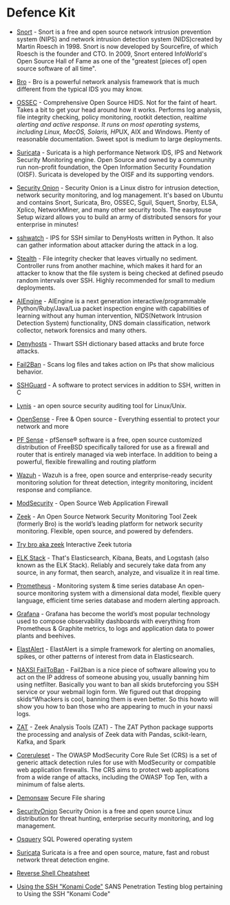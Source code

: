 # Defence Kit


* [Snort](https://www.snort.org/) - Snort is a free and open source network intrusion prevention system (NIPS) and network intrusion detection system (NIDS)created by Martin Roesch in 1998. Snort is now developed by Sourcefire, of which Roesch is the founder and CTO. In 2009, Snort entered InfoWorld's Open Source Hall of Fame as one of the "greatest [pieces of] open source software of all time".

* [Bro](https://www.bro.org/) - Bro is a powerful network analysis framework that is much different from the typical IDS you may know.

* [OSSEC](https://ossec.github.io/) - Comprehensive Open Source HIDS. Not for the faint of heart. Takes a bit to get your head around how it works. Performs log analysis, file integrity checking, policy monitoring, rootkit detection, real*time alerting and active response. It runs on most operating systems, including Linux, MacOS, Solaris, HP*UX, AIX and Windows. Plenty of reasonable documentation. Sweet spot is medium to large deployments.

* [Suricata](http://suricata-ids.org/) - Suricata is a high performance Network IDS, IPS and Network Security Monitoring engine. Open Source and owned by a community run non-profit foundation, the Open Information Security Foundation (OISF). Suricata is developed by the OISF and its supporting vendors.

* [Security Onion](http://blog.securityonion.net/) - Security Onion is a Linux distro for intrusion detection, network security monitoring, and log management. It's based on Ubuntu and contains Snort, Suricata, Bro, OSSEC, Sguil, Squert, Snorby, ELSA, Xplico, NetworkMiner, and many other security tools. The easy*to*use Setup wizard allows you to build an army of distributed sensors for your enterprise in minutes!

* [sshwatch](https://github.com/marshyski/sshwatch) - IPS for SSH similar to DenyHosts written in Python.  It also can gather information about attacker during the attack in a log.

* [Stealth](https://fbb*git.github.io/stealth/) - File integrity checker that leaves virtually no sediment. Controller runs from another machine, which makes it hard for an attacker to know that the file system is being checked at defined pseudo random intervals over SSH. Highly recommended for small to medium deployments.

* [AIEngine](https://bitbucket.org/camp0/aiengine) - AIEngine is a next generation interactive/programmable Python/Ruby/Java/Lua packet inspection engine with capabilities of learning without any human intervention, NIDS(Network Intrusion Detection System) functionality, DNS domain classification, network collector, network forensics and many others.

* [Denyhosts](http://denyhosts.sourceforge.net/) - Thwart SSH dictionary based attacks and brute force attacks.

* [Fail2Ban](http://www.fail2ban.org/wiki/index.php/Main_Page) - Scans log files and takes action on IPs that show malicious behavior.

* [SSHGuard](http://www.sshguard.net/) - A software to protect services in addition to SSH, written in C

* [Lynis](https://cisofy.com/lynis/) - an open source security auditing tool for Linux/Unix.

* [OpenSense](https://opnsense.org/) -
Free & Open source - Everything essential to protect your network and more

* [PF Sense](https://www.pfsense.org/) -
pfSense® software is a free, open source customized distribution of FreeBSD specifically tailored for use as a firewall and router that is entirely managed via web interface. In addition to being a powerful, flexible firewalling and routing platform

* [Wazuh](https://wazuh.com/) -
Wazuh is a free, open source and enterprise-ready security monitoring solution for threat detection, integrity monitoring, incident response and compliance.

* [ModSecurity](https://modsecurity.org/) -
Open Source Web Application Firewall

* [Zeek](https://zeek.org/) - 
An Open Source Network Security Monitoring Tool
Zeek (formerly Bro) is the world’s leading platform for network security monitoring.
Flexible, open source, and powered by defenders.

* [Try bro aka zeek](https://try.bro.org/#/?example=hello)
Interactive Zeek tutoria

* [ELK Stack](https://www.elastic.co/elastic-stack) - 
That's Elasticsearch, Kibana, Beats, and Logstash (also known as the ELK Stack). Reliably and securely take data from any source, in any format, then search, analyze, and visualize it in real time. 

* [Prometheus](https://prometheus.io/) - 
Monitoring system & time series database
An open-source monitoring system with a dimensional data model, flexible query language, efficient time series database and modern alerting approach.

* [Grafana](https://grafana.com/) -
Grafana has become the world’s most popular technology used to compose observability dashboards with everything from Prometheus & Graphite metrics, to logs and application data to power plants and beehives.

* [ElastAlert](https://elastalert.readthedocs.io/en/latest/elastalert.html) -
ElastAlert is a simple framework for alerting on anomalies, spikes, or other patterns of interest from data in Elasticsearch.

* [NAXSI FailToBan](https://github.com/nbs-system/naxsi/wiki/integration-fail2ban) - 
Fail2ban is a nice piece of software allowing you to act on the IP address of someone abusing you, usually banning him using netfilter. Basically you want to ban all skids bruteforcing you SSH service or your webmail login form.
We figured out that dropping skids^Whackers is cool, banning them is even better. So this howto will show you how to ban those who are appearing to much in your naxsi logs.

* [ZAT](https://github.com/SuperCowPowers/zat) - 
Zeek Analysis Tools (ZAT) - The ZAT Python package supports the processing and analysis of Zeek data with Pandas, scikit-learn, Kafka, and Spark

* [Coreruleset](https://github.com/coreruleset/coreruleset) - 
The OWASP ModSecurity Core Rule Set (CRS) is a set of generic attack detection rules for use with ModSecurity or compatible web application firewalls. The CRS aims to protect web applications from a wide range of attacks, including the OWASP Top Ten, with a minimum of false alerts.

* [Demonsaw](https://www.demonsaw.com/#)
Secure File sharing


* [SecurityOnion](https://securityonionsolutions.com/)
Security Onion is a free and open source Linux distribution for threat hunting, enterprise security monitoring, and log management. 

* [Osquery](https://github.com/osquery/osquery)
SQL Powered operating system

* [Suricata](https://suricata-ids.org/)
Suricata is a free and open source, mature, fast and robust network threat detection engine.

* [Reverse Shell Cheatsheet](https://github.com/swisskyrepo/PayloadsAllTheThings/blob/master/Methodology%20and%20Resources/Reverse%20Shell%20Cheatsheet.md)

* [Using the SSH "Konami Code"](https://www.sans.org/blog/using-the-ssh-konami-code-ssh-control-sequences/)
SANS Penetration Testing blog pertaining to Using the SSH "Konami Code" 